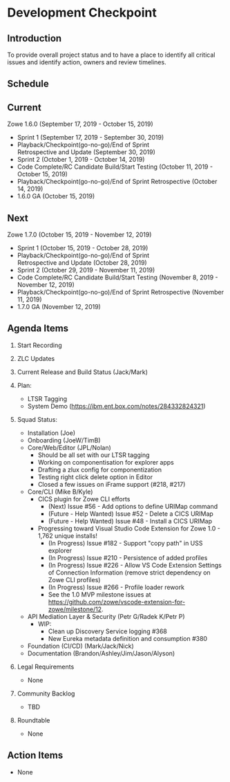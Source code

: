 # Development Checkpoint

Introduction
------------
To provide overall project status and to have a place to identify all critical issues and identify action, owners and review timelines.

Schedule
--------

Current
-------

Zowe 1.6.0 (September 17, 2019 - October 15, 2019)
- Sprint 1 (September 17, 2019 - September 30, 2019)
- Playback/Checkpoint(go-no-go)/End of Sprint Retrospective and Update (September 30, 2019)
- Sprint 2 (October 1, 2019 - October 14, 2019)
- Code Complete/RC Candidate Build/Start Testing (October 11, 2019 - October 15, 2019)
- Playback/Checkpoint(go-no-go)/End of Sprint Retrospective (October 14, 2019)
- 1.6.0 GA (October 15, 2019)

Next
----

Zowe 1.7.0 (October 15, 2019 - November 12, 2019)
- Sprint 1 (October 15, 2019 - October 28, 2019)
- Playback/Checkpoint(go-no-go)/End of Sprint Retrospective and Update (October 28, 2019)
- Sprint 2 (October 29, 2019 - November 11, 2019)
- Code Complete/RC Candidate Build/Start Testing (November 8, 2019 - November 12, 2019)
- Playback/Checkpoint(go-no-go)/End of Sprint Retrospective (November 11, 2019)
- 1.7.0 GA (November 12, 2019)

Agenda Items
------------
1. Start Recording
2. ZLC Updates
3. Current Release and Build Status (Jack/Mark)
4. Plan:
    - LTSR Tagging
    - System Demo (https://ibm.ent.box.com/notes/284332824321)
5. Squad Status:
    - Installation (Joe)
    - Onboarding (JoeW/TimB)
    - Core/Web/Editor (JPL/Nolan)
        - Should be all set with our LTSR tagging 
        - Working on componentisation for explorer apps
        - Drafting a zlux config for componentization 
        - Testing right click delete option in Editor
        - Closed a few issues on iFrame support (#218, #217)
    - Core/CLI (Mike B/Kyle)
        - CICS plugin for Zowe CLI efforts
            - (Next) Issue #56 - Add options to define URIMap command
            - (Future - Help Wanted) Issue #52 - Delete a CICS URIMap
            - (Future - Help Wanted) Issue #48 - Install a CICS URIMap
        - Progressing toward Visual Studio Code Extension for Zowe 1.0 - 1,762 unique installs!
            - (In Progress) Issue #182 - Support "copy path" in USS explorer
            - (In Progress) Issue #210 - Persistence of added profiles
            - (In Progress) Issue #226 - Allow VS Code Extension Settings of Connection Information (remove strict dependency on Zowe CLI profiles)
            - (In Progress) Issue #266 - Profile loader rework
            - See the 1.0 MVP milestone issues at https://github.com/zowe/vscode-extension-for-zowe/milestone/12.
    - API Mediation Layer & Security (Petr G/Radek K/Petr P)
      - WIP:        
        - Clean up Discovery Service logging #368      
        - New Eureka metadata definition and consumption #380        
    - Foundation (CI/CD) (Mark/Jack/Nick)
    - Documentation (Brandon/Ashley/Jim/Jason/Alyson)

6. Legal Requirements
    - None

7. Community Backlog
    - TBD
8. Roundtable
    - None

Action Items
------------
- None
